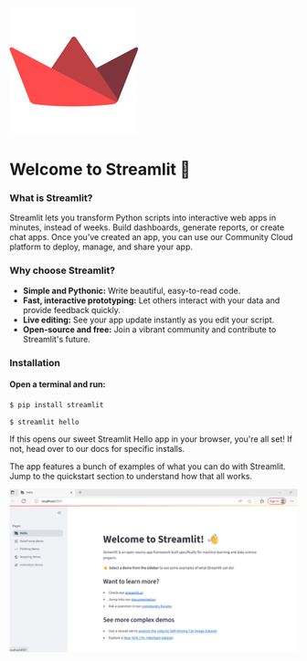 
![Alt Text](images.png)

# Welcome to Streamlit 👋 <br>

### What is Streamlit? <br>

Streamlit lets you transform Python scripts into interactive web apps in minutes, instead of weeks. Build dashboards, generate reports, or create chat apps. Once you’ve created an app, you can use our Community Cloud platform to deploy, manage, and share your app. <br>

### Why choose Streamlit? <br>
- **Simple and Pythonic:** Write beautiful, easy-to-read code.<br>
- **Fast, interactive prototyping:** Let others interact with your data and provide feedback quickly.<br>
- **Live editing:** See your app update instantly as you edit your script.<br>
- **Open-source and free:** Join a vibrant community and contribute to Streamlit's future.<br>


### Installation <br>

#### Open a terminal and run:


``` 
$ pip install streamlit 
```
```
$ streamlit hello
```

<pr>
If this opens our sweet Streamlit Hello app in your browser, you're all set! If not, head over to our docs for specific installs. <br>

The app features a bunch of examples of what you can do with Streamlit. Jump to the quickstart section to understand how that all works. <br>
</pr>


![alt text](image-1.png)
